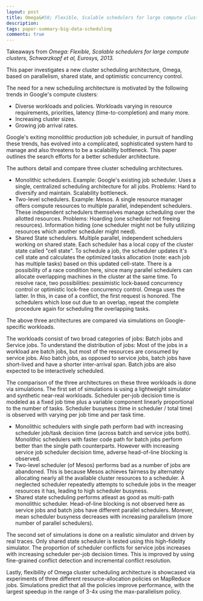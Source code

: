 ```yaml
---
layout: post
title: Omega&#58; Flexible, Scalable schedulers for large compute clusters
description:
tags: paper-summary-big-data-scheduling
comments: true
---
```


Takeaways from *Omega: Flexible, Scalable schedulers for large compute clusters, Schwarzkopf et al, Eurosys, 2013.*

This paper investigates a new cluster scheduling architecture, Omega, based on parallelism, shared state, and optimistic concurrency control.
 
The need for a new scheduling architecture is motivated by the following trends in Google's compute clusters:  

- Diverse workloads and policies. Workloads varying in resource requirements, priorities, latency (time-to-completion) and many more. 
- Increasing cluster sizes. 
- Growing job arrival rates.
 
Google's exiting monolithic production job scheduler, in pursuit of handling these trends, has evolved into a complicated, sophisticated system hard to manage and also threatens to be a scalability bottleneck. This paper outlines the search efforts for a better scheduler architecture.
 
The authors detail and compare three cluster scheduling architectures.

- Monolithic schedulers. Example: Google's existing job scheduler. Uses a single, centralized scheduling architecture for all jobs. Problems: Hard to diversify and maintain. Scalability bottleneck.
- Two-level schedulers. Example: Mesos. A single resource manager offers compute resources to multiple parallel, independent schedulers. These independent schedulers themselves manage scheduling over the allotted resources. Problems: Hoarding (one scheduler not freeing resources). Information hiding (one scheduler might not be fully utilizing resources which another scheduler might need).
- Shared State schedulers. Multiple parallel, independent schedulers working on shared state. Each scheduler has a local copy of the cluster state called "cell state". To schedule a job, the scheduler updates it's cell state and calculates the optimized tasks allocation (note: each job has multiple tasks) based on this updated cell-state. There is a possibility of a race condition here, since many parallel schedulers can allocate overlapping machines in the cluster at the same time. To resolve race, two possibilities: pessimistic lock-based concurrency control or optimistic lock-free concurrency control. Omega uses the latter. In this, in case of a conflict, the first request is honored. The schedulers which lose out due to an overlap, repeat the complete procedure again for scheduling the overlapping tasks.
 
The above three architectures are compared via simulations on Google-specific workloads.
 
The workloads consist of two broad categories of jobs: Batch jobs and Service jobs. To understand the distribution of jobs: Most of the jobs in a workload are batch jobs, but most of the resources are consumed by service jobs. Also batch jobs, as opposed to service jobs, batch jobs have short-lived and have a shorter inter-arrival span. Batch jobs are also expected to be interactively scheduled.
 
The comparison of the three architectures on these three workloads is done via simulations. The first set of simulations is using a lightweight simulator and synthetic near-real workloads. Scheduler per-job decision time is modeled as a fixed job time plus a variable component linearly proportional to the number of tasks. Scheduler busyness (time in scheduler / total time) is observed with varying per job time and per task time.

- Monolithic schedulers with single path perform bad with increasing scheduler job/task decision time (across batch and service jobs both). Monolithic schedulers with faster code path for batch jobs perform better than the single path counterparts. However with increasing service job scheduler decision time, adverse head-of-line blocking is observed.
- Two-level scheduler (of Mesos) performs bad as a number of jobs are abandoned. This is because Mesos achieves fairness by alternately allocating nearly all the available cluster resources to a scheduler. A neglected scheduler repeatedly attempts to schedule jobs in the meager resources it has, leading to high scheduler busyness.
- Shared state scheduling performs atleast as good as multi-path monolithic scheduler. Head-of-line blocking is not observed here as service jobs and batch jobs have different parallel schedulers. Morever, mean scheduler busyness decreases with increasing parallelism (more number of parallel schedulers).
 
The second set of simulations is done on a realistic simulator and driven by real traces. Only shared state scheduler is tested using this high-fidelity simulator. The proportion of scheduler conflicts for service jobs increases with increasing scheduler per-job decision times. This is improved by using fine-grained conflict detection and incremental conflict resolution. 
 
Lastly, flexibility of Omega cluster scheduling architecture is showcased via experiments of three different resource-allocation policies on MapReduce jobs. Simulations predict that all the policies improve performance, with the largest speedup in the range of 3-4x using the max-parallelism policy.
